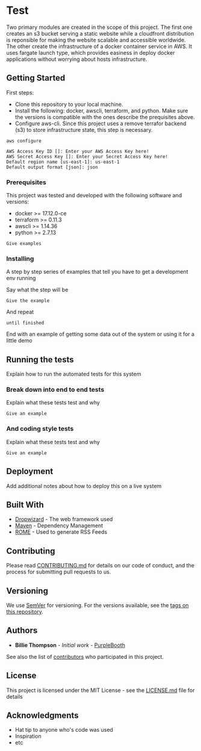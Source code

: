# Test

Two primary modules are created in the scope of this project. The first one creates an s3 bucket serving a static website while a cloudfront distribution is reponsible for making the website scalable and accessible worldwide. The other create the infrastructure of a docker container service in AWS. It uses fargate launch type, which provides easiness in deploy docker applications without worrying about hosts infrastructure.

## Getting Started

First steps:

- Clone this repository to your local machine.
- Install the following: docker, awscli, terraform, and python. Make sure the versions is compatible with the ones describe the prequisites above.
- Configure aws-cli. Since this project uses a remove terrafor backend (s3) to store infrastructure state, this step is necessary.

```
aws configure

AWS Access Key ID []: Enter your AWS Access Key here!
AWS Secret Access Key []: Enter your Secret Access Key here!
Default region name [us-east-1]: us-east-1
Default output format [json]: json

```

### Prerequisites

This project was tested and developed with the following software and versions:

* docker >= 17.12.0-ce
* terraform >= 0.11.3
* awscli >= 1.14.36
* python >= 2.7.13

```
Give examples
```

### Installing

A step by step series of examples that tell you have to get a development env running

Say what the step will be

```
Give the example
```

And repeat

```
until finished
```

End with an example of getting some data out of the system or using it for a little demo

## Running the tests

Explain how to run the automated tests for this system

### Break down into end to end tests

Explain what these tests test and why

```
Give an example
```

### And coding style tests

Explain what these tests test and why

```
Give an example
```

## Deployment

Add additional notes about how to deploy this on a live system

## Built With

* [Dropwizard](http://www.dropwizard.io/1.0.2/docs/) - The web framework used
* [Maven](https://maven.apache.org/) - Dependency Management
* [ROME](https://rometools.github.io/rome/) - Used to generate RSS Feeds

## Contributing

Please read [CONTRIBUTING.md](https://gist.github.com/PurpleBooth/b24679402957c63ec426) for details on our code of conduct, and the process for submitting pull requests to us.

## Versioning

We use [SemVer](http://semver.org/) for versioning. For the versions available, see the [tags on this repository](https://github.com/your/project/tags). 

## Authors

* **Billie Thompson** - *Initial work* - [PurpleBooth](https://github.com/PurpleBooth)

See also the list of [contributors](https://github.com/your/project/contributors) who participated in this project.

## License

This project is licensed under the MIT License - see the [LICENSE.md](LICENSE.md) file for details

## Acknowledgments

* Hat tip to anyone who's code was used
* Inspiration
* etc
